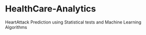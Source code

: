 # HealthCare-Analytics
HeartAttack Prediction using Statistical tests and Machine Learning Algorithms
